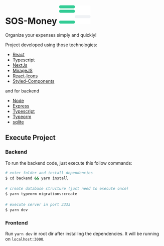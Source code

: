 # SOS-Money ![logo img](src/assets/logo.svg)


Organize your expenses simply and quickly!

Project developed using those technologies:

- [React](https://pt-br.reactjs.org/)
- [Typescript](https://www.typescriptlang.org/)
- [NextJs](https://nextjs.org/)
- [MirageJS](https://miragejs.com/)
- [React-Icons](https://react-icons.github.io/react-icons/)
- [Styled-Components](https://styled-components.com/)

and for backend

- [Node](https://nodejs.org/en/)
- [Express](https://expressjs.com/)
- [Typescript](https://www.typescriptlang.org/)
- [Typeorm](https://typeorm.io/#/)
- [sqlite](https://www.sqlite.org/index.html)

## Execute Project

### Backend

To run the backend code, just execute this follow commands:

```bash
# enter folder and install dependencies
$ cd backend && yarn install

# create database structure (just need to execute once)
$ yarn typeorm migrations:create

# execute server in port 3333
$ yarn dev
```

### Frontend

Run `yarn dev` in root dir after installing the dependencies. It will be running on `localhost:3000`.
